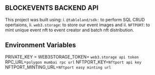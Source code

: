 ## BLOCKEVENTS BACKEND API

This project was built using:
i.  `@tableland/sdk:` to perform SQL CRUD opertaions, 
ii. `web3.storage`: to store our event images and 
ii. `NFTPORT`: to mint unique event nft to event creator and batch nft distribution. 

## Environment Variables
PRIVATE_KEY = 
WEB3STORAGE_TOKEN= `web3.storage api token`
RPC_URL=`polygon mumbai rpc url`
NFTPORT_KEY=`Nftport api key`
NFTPORT_MINTING_URL=`Nftport easy minting url`